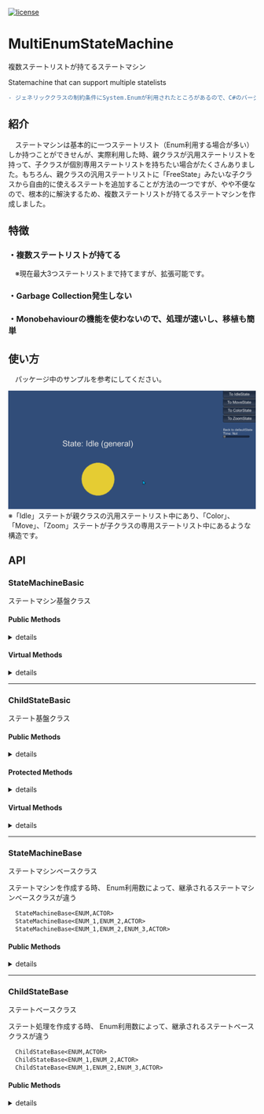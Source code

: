 [![license](https://img.shields.io/badge/license-MIT-brightgreen.svg?style=flat-square)](https://github.com/YuloongBY/MultiEnumStateMachine/blob/main/LICENSE)

# MultiEnumStateMachine

複数ステートリストが持てるステートマシン
 
Statemachine that can support multiple statelists
 
```diff
- ジェネリッククラスの制約条件にSystem.Enumが利用されたところがあるので、C#のバージョンが7.3以上が必要になります。
``` 
## 紹介
　ステートマシンは基本的に一つステートリスト（Enum利用する場合が多い）しか持つことができせんが、実際利用した時、親クラスが汎用ステートリストを持って、子クラスが個別専用ステートリストを持ちたい場合がたくさんありました。もちろん、親クラスの汎用ステートリストに「FreeState」みたいな子クラスから自由的に使えるステートを追加することが方法の一つですが、やや不便なので、根本的に解決するため、複数ステートリストが持てるステートマシンを作成しました。

## 特徴
### ・複数ステートリストが持てる
　※現在最大3つステートリストまで持てますが、拡張可能です。
### ・Garbage Collection発生しない

### ・Monobehaviourの機能を使わないので、処理が速いし、移植も簡単

## 使い方
　パッケージ中のサンプルを参考にしてください。

  ![Image](https://github.com/YuloongBY/BYImage/blob/main/MultiEnumStateMachine/MultiEnumStateMachineSample.gif)
  ※「Idle」ステートが親クラスの汎用ステートリスト中にあり、「Color」、「Move」、「Zoom」ステートが子クラスの専用ステートリスト中にあるような構造です。

## API
### StateMachineBasic
  ステートマシン基盤クラス
  
#### Public Methods
<details>
  <summary>details</summary>
 
```csharp
/// <summary>
/// 時間を加算
/// ※「Timer」がステート遷移を発生した時、自動的にクリア処理を行う
/// </summary>
/// <param name="_dt">DeltaTime</param>
public void AddTimer( float _dt )
```

```csharp
/// <summary>
/// 時間を取得
/// ※「Timer」がステート遷移を発生した時、自動的にクリア処理を行う
/// </summary>  
public float GetTimer()
```

```csharp
/// <summary>
/// 時間をクリア
/// ※「Timer」がステート遷移を発生した時、自動的にクリア処理を行う
/// </summary>
public void ClearTimer()
```

```csharp
/// <summary>
/// サブ時間を加算
/// ※「SubTimer」がサブステップを変化した時、自動的にクリア処理を行う
/// </summary>
/// <param name="_dt">DeltaTime</param>
public void AddSubTimer( float _dt )
```

```csharp
/// <summary>
/// サブ時間を取得
/// ※「SubTimer」がサブステップを変化した時、自動的にクリア処理を行う
/// </summary>    
public float GetSubTimer()
```

```csharp
/// <summary>
/// サブ時間をクリア
/// ※「SubTimer」がサブステップを変化した時、自動的にクリア処理を行う
/// </summary>        
public void ClearSubTimer()
```

```csharp
/// <summary>
/// サブステップを設定
/// </summary>
public void SetSubStep( int _subStep )
```

```csharp
/// <summary>
/// サブステップを取得
/// </summary>   
public int GetSubStep()
```

```csharp
/// <summary>
/// 更新（外部実行）
/// </summary>
/// <param name="_dt">DeltaTime</param>
public void Update( float _dt )
```

```csharp
/// <summary>
/// すべてのステートをクリア
/// </summary>
public void ClearAllState()
```

```csharp
/// <summary>
/// 現在ステートのインデックスを取得
/// </summary>
public int GetCurrentStateIdx()
```  

```csharp
/// <summary>
/// 現在ステートのクラスを取得
/// </summary>
public ChildStateBasic GetCurrentStateClass()
```  

```csharp
/// <summary>
/// ステートのクラスを取得
/// </summary>
public W GetStateIdxClass<W>( int _stateIdx ) where W : ChildStateBasic
```  

```csharp
/// <summary>
/// ステートのクラスを取得
/// </summary>
public ChildStateBasic GetStateIdxClass( int _stateIdx )
```  

```csharp
/// <summary>
/// デフォルトステートに遷移
/// </summary>
public void ToDefaultState()
```  

```csharp
/// <summary>
/// ポーズ判断
/// </summary>    
public bool IsPause_{ get;set;}
```  

```csharp
/// <summary>
/// アクティブ判断
/// </summary>
public bool IsActive_{ get; private set;}
```

</details>

#### Virtual Methods
<details>
  <summary>details</summary>
 
```csharp
/// <summary>
/// 開始
/// </summary>
virtual protected void OnBegin()
```

```csharp
/// <summary>
/// 更新
/// </summary>
/// <param name="_dt">DeltaTime</param>
virtual protected void OnUpdate( float _dt )
```

```csharp
/// <summary>
/// 終了
/// </summary>
virtual protected void OnEnd()
```

```csharp
/// <summary>
/// ステート遷移した時呼ばれる
/// </summary>
/// <param name="_prevStateIdx">前ステートのインデックス</param>
virtual protected void OnChangeState( int _prevStateIdx )
```
</details> 

---

### ChildStateBasic
  ステート基盤クラス

#### Public Methods
<details>
  <summary>details</summary>
 
```csharp
/// <summary>
/// 親ステートマシン
/// </summary>
public StateMachineBasic ParentMachine_{ protected get; set; } 
```

```csharp
/// <summary>
/// デフォルトステートに遷移
/// </summary>
public void ToDefaultState()
```

```csharp
/// <summary>
/// 現在ステートのインデックスを取得
/// </summary>
public int GetCurrentStateIdx()
```

```csharp
/// <summary>
/// 現在ステートのクラスを取得
/// </summary>
public ChildStateBasic GetCurrentStateClass()
```

```csharp
/// <summary>
/// 親ステートマシンを取得
/// </summary>
public T GetParentMachine<T>() where T : StateMachineBasic
```
</details>
 
#### Protected Methods

<details>
  <summary>details</summary> 
 
```csharp
/// <summary>
/// 時間を加算
/// ※「Timer」がステート遷移を発生した時、自動的にクリア処理を行う
/// </summary>
/// <param name="_dt">DeltaTime</param>    
protected void AddTimer( float _dt )
```

```csharp
/// <summary>
/// 時間を取得
/// ※「Timer」がステート遷移を発生した時、自動的にクリア処理を行う
/// </summary>    
protected float GetTimer()
```

```csharp
/// <summary>
/// 時間をクリア
/// ※「Timer」がステート遷移を発生した時、自動的にクリア処理を行う
/// </summary>
protected void ClearTimer()
```

```csharp
/// <summary>
/// サブ時間を加算
/// ※「SubTimer」がサブステップを変化した時、自動的にクリア処理を行う
/// </summary>
/// <param name="_dt">DeltaTime</param>
protected void AddSubTimer( float _dt )
```

```csharp
/// <summary>
/// サブ時間を取得
/// ※「SubTimer」がサブステップを変化した時、自動的にクリア処理を行う
/// </summary>    
protected float GetSubTimer()
```

```csharp
/// <summary>
/// サブ時間をクリア
/// ※「SubTimer」がサブステップを変化した時、自動的にクリア処理を行う
/// </summary>    
protected void ClearSubTimer()
```

```csharp
/// <summary>
/// サブステップを設定
/// </summary>
protected void SetSubStep( int _subStep )
```

```csharp
/// <summary>
/// サブステップを取得
/// </summary>   
protected int GetSubStep()
```

</details>

#### Virtual Methods

<details>
  <summary>details</summary>

```csharp
/// <summary>
/// 開始
/// </summary>
/// <param name="_prevStateIdx">前ステートのインデックス</param>    
virtual public void OnBegin( int _prevStateIdx )
```

```csharp
/// <summary>
/// 更新
/// </summary>
/// <param name="_dt">DeltaTime</param>
virtual public void OnUpdate( float _dt )
```

```csharp
/// <summary>
/// 終了
/// </summary>
/// <param name="_nextStateIdx">次ステートのインデックス</param>    
virtual public void OnEnd( int _nextStateIdx )
```

```csharp
/// <summary>
/// このステートに遷移できるかどうか判断
/// </summary>    
virtual public bool CanChangeState()
```

</details>

---

### StateMachineBase
  ステートマシンベースクラス
  
  ステートマシンを作成する時、 Enum利用数によって、継承されるステートマシンベースクラスが違う
```
  StateMachineBase<ENUM,ACTOR>
  StateMachineBase<ENUM_1,ENUM_2,ACTOR>  
  StateMachineBase<ENUM_1,ENUM_2,ENUM_3,ACTOR>
```

#### Public Methods
<details>
  <summary>details</summary>

```csharp
/// <summary>
/// ステートを登録
/// </summary>
/// <param name="_state">ステート</param>
/// <param name="_childState">ステートクラス</param>
/// <param name="_isDefaultState">デフォルトステートにとして利用</param>
public void RegisterState( ENUM _state , ChildStateBasic _childState , bool _isDefaultState = false )
``` 
 
```csharp
/// <summary>
/// ステートを削除
/// </summary>
public void RemoveState( ENUM _state )
```

```csharp
/// <summary>
/// ステートクラスを取得
/// </summary>
public ChildStateBasic GetStateClass( ENUM _state )
```

```csharp
/// <summary>
/// ステートクラスを取得
/// </summary>
public CHILD_CLASS GetStateClass<CHILD_CLASS>( ENUM _state ) where CHILD_CLASS : ChildStateBasic
```

```csharp
/// <summary>
/// 初期ステートを設定
/// </summary>
public void BeginState( ENUM _state )
```

```csharp
/// <summary>
/// ステートを設定
/// </summary>
public bool SetState( ENUM _state )
```

```csharp
/// <summary>
/// 指定したステートは現在のステートと同じかどうか判断
/// </summary>
public bool IsEqualsCurrentState( ENUM _state )
```

```csharp
/// <summary>
/// ステート遷移可能かどうか判断
/// </summary>
public bool CanChangeState( ENUM _state )
```

```csharp
/// <summary>
/// ステートとインデックスの一致性を判断
/// </summary>
public bool IsStateEqualsIdx( ENUM _state , int _idx )
```

```csharp
/// <summary>
/// ステートインデックスを取得
/// </summary>
public int GetStateIdx( ENUM _state )
```

```csharp
/// <summary>
/// ステートを取得
/// </summary>
public bool GetState( out ENUM _state , int _idx )
```

 </details>

---

### ChildStateBase
  ステートベースクラス
  
  ステート処理を作成する時、 Enum利用数によって、継承されるステートベースクラスが違う
```
  ChildStateBase<ENUM,ACTOR>
  ChildStateBase<ENUM_1,ENUM_2,ACTOR>  
  ChildStateBase<ENUM_1,ENUM_2,ENUM_3,ACTOR>
```
#### Public Methods
<details>
  <summary>details</summary>

```csharp
/// <summary>
/// 指定ステートは現在のステートと同じかどうか判断
/// </summary>
public bool IsEqualsCurrentState( ENUM _state )
``` 
 
```csharp
/// <summary>
/// ステートとインデックスの一致性を判断
/// </summary>
public bool IsStateEqualsIdx( ENUM _state , int _idx )
``` 
 
```csharp
/// <summary>
/// ステート遷移可能かどうか判断
/// </summary>
public bool CanChangeState( ENUM _state )
``` 
 
```csharp
/// <summary>
/// ステートを設定
/// </summary>
public bool SetState( ENUM _state )
```
 
```csharp
/// <summary>
/// ステートを設定
/// </summary>
public bool SetState( ENUM _state )
``` 
 
```csharp
/// <summary>
/// ステートクラスを取得
/// </summary>
public ChildStateBasic GetStateClass( ENUM _state )
``` 
 
```csharp
/// <summary>
/// ステートクラスをを取得
/// </summary>
public CHILD_CLASS GetStateClass<CHILD_CLASS>( ENUM _state ) where CHILD_CLASS : ChildStateBasic
```

```csharp
/// <summary>
/// ステートを取得
/// </summary>
public bool GetState( out ENUM _state , int _idx )
``` 
 
</details>



